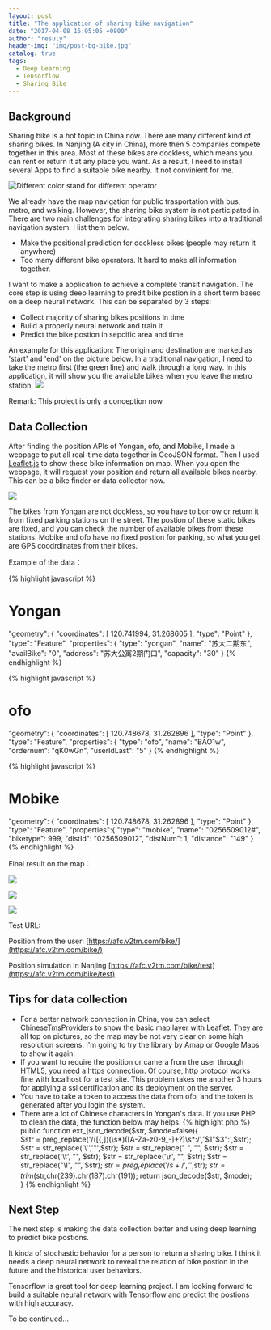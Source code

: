 ```yaml
---
layout: post
title: "The application of sharing bike navigation"
date: "2017-04-08 16:05:05 +0800"
author: "resuly"
header-img: "img/post-bg-bike.jpg"
catalog: true
tags:
  - Deep Learning
  - Tensorflow
  - Sharing Bike
---
```


## Background

Sharing bike is a hot topic in China now. There are many different kind of sharing bikes. In Nanjing (A city in China), more then 5 companies compete together in this area. Most of these bikes are dockless, which means you can rent or return it at any place you want. As a result, I need to install several Apps to find a suitable bike nearby. It not convinient for me.

![Different color stand for different operator](/img/in_post/2017/04/bikes.jpg)

We already have the map navigation for public trasportation with bus, metro, and walking. However, the sharing bike system is not participated in. There are two main challenges for integrating sharing bikes into a traditional navigation system. I list them below.
- Make the positional prediction for dockless bikes (people may return it anywhere)
- Too many different bike operators. It hard to make all information together.

I want to make a application to achieve a complete transit navigation. The core step is using deep learning to predit bike postion in a short term based on a deep neural network. This can be separated by 3 steps:
- Collect majority of sharing bikes positions in time
- Build a properly neural network and train it
- Predict the bike postion in sepcific area and time

An example for this application: The origin and destination are marked as 'start' and 'end' on the picture below. In a traditional navigation, I need to take the metro first (the green line) and walk through a long way. In this application, it will show you the available bikes when you leave the metro station.
![](/img/in_post/2017/04/20170416154448.jpg)

Remark: This project is only a conception now

## Data Collection

After finding the position APIs of Yongan, ofo, and Mobike, I made a webpage to put all real-time data together in GeoJSON format. Then I used [Leaflet.js](http://leafletjs.com/) to show these bike information on map. When you open the webpage, it will request your position and return all available bikes nearby. This can be a bike finder or data collector now.

[![](/img/in_post/2017/04/3bikes.jpg)](/img/in_post/2017/04/3bikes.jpg)

The bikes from Yongan are not dockless, so you have to borrow or return it from fixed parking stations on the street. The postion of these static bikes are fixed, and you can check the number of available bikes from these stations. Mobike and ofo have no fixed postion for parking, so what you get are GPS coodrdinates from their bikes.

Example of the data：

{% highlight javascript %}
# Yongan
"geometry": {
  "coordinates": [
    120.741994,
    31.268605
  ],
  "type": "Point"
},
"type": "Feature",
"properties": {
  "type": "yongan",
  "name": "苏大二期东",
  "availBike": "0",
  "address": "苏大公寓2期门口",
  "capacity": "30"
}
{% endhighlight %}

{% highlight javascript %}
# ofo
"geometry": {
  "coordinates": [
    120.748678,
    31.262896
  ],
  "type": "Point"
},
"type": "Feature",
"properties": {
  "type": "ofo",
  "name": "BAO1w",
  "ordernum": "qK0wGn",
  "userIdLast": "5"
}
{% endhighlight %}

{% highlight javascript %}
# Mobike
"geometry": {
  "coordinates": [
    120.748678,
    31.262896
  ],
  "type": "Point"
},
"type": "Feature",
"properties":{
  "type": "mobike",
  "name": "0256509012#",
  "biketype": 999,
  "distId": "0256509012",
  "distNum": 1,
  "distance": "149"
}
{% endhighlight %}

Final result on the map：

![](/img/in_post/2017/04/2.jpg)

![](/img/in_post/2017/04/3.png)

![](/img/in_post/2017/04/4.png)


Test URL:

Position from the user:
[https://afc.v2tm.com/bike/](https://afc.v2tm.com/bike/)

Position simulation in Nanjing
[https://afc.v2tm.com/bike/test](https://afc.v2tm.com/bike/test)

## Tips for data collection

- For a better network connection in China, you can select [ChineseTmsProviders](https://github.com/htoooth/Leaflet.ChineseTmsProviders) to show the basic map layer with Leaflet. They are all top on pictures, so the map may be not very clear on some high resolution screens. I'm going to try the library by Amap or Google Maps to show it again.
- If you want to require the position or camera from the user through HTML5, you need a https connection. Of course, http protocol works fine with localhost for a test site. This problem takes me another 3 hours for applying a ssl certification and its deployment on the server.
- You have to take a token to access the data from ofo, and the token is generated after you login the system.
- There are a lot of Chinese characters in Yongan's data. If you use PHP to clean the data, the function below may helps.
{% highlight php %}
public function ext_json_decode($str, $mode=false){  
    $str = preg_replace('/([{,])(\s*)([A-Za-z0-9_\-]+?)\s*:/','$1"$3":',$str);
    $str = str_replace('\'','"',$str);
    $str = str_replace(" ", "", $str);
    $str = str_replace('\t', "", $str);
    $str = str_replace('\r', "", $str);
    $str = str_replace("\l", "", $str);
    $str = preg_replace('/s+/', '',$str);
    $str = trim($str,chr(239).chr(187).chr(191));
    return json_decode($str, $mode);  
}
{% endhighlight %}


## Next Step

The next step is making the data collection better and using deep learning to predict bike postions.

It kinda of stochastic behavior for a person to return a sharing bike. I think it needs a deep neural network to reveal the relation of bike postion in the future and the historical user behaviors.

Tensorflow is great tool for deep learning project. I am looking forward to build a suitable neural network with Tensorflow and  predict the postions with high accuracy.

To be continued...
